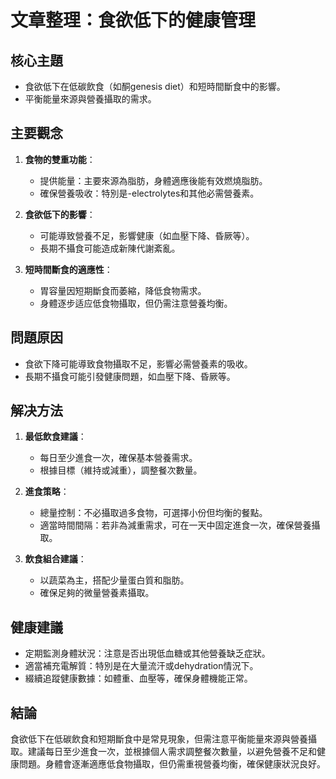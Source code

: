 # 文章整理：食欲低下的健康管理

## 核心主題
- 食欲低下在低碳飲食（如酮genesis diet）和短時間斷食中的影響。
- 平衡能量來源與營養攝取的需求。

## 主要觀念
1. **食物的雙重功能**：
   - 提供能量：主要來源為脂肪，身體適應後能有效燃燒脂肪。
   - 確保營養吸收：特別是-electrolytes和其他必需營養素。

2. **食欲低下的影響**：
   - 可能導致營養不足，影響健康（如血壓下降、昏厥等）。
   - 長期不攝食可能造成新陳代謝紊亂。

3. **短時間斷食的適應性**：
   - 胃容量因短期斷食而萎縮，降低食物需求。
   - 身體逐步适应低食物攝取，但仍需注意營養均衡。

## 問題原因
- 食欲下降可能導致食物攝取不足，影響必需營養素的吸收。
- 長期不攝食可能引發健康問題，如血壓下降、昏厥等。

## 解决方法
1. **最低飲食建議**：
   - 每日至少進食一次，確保基本營養需求。
   - 根據目標（維持或減重），調整餐次數量。

2. **進食策略**：
   - 總量控制：不必攝取過多食物，可選擇小份但均衡的餐點。
   - 適當時間間隔：若非為減重需求，可在一天中固定進食一次，確保營養攝取。

3. **飲食組合建議**：
   - 以蔬菜為主，搭配少量蛋白質和脂肪。
   - 確保足夠的微量營養素攝取。

## 健康建議
- 定期監測身體狀況：注意是否出現低血糖或其他營養缺乏症狀。
- 適當補充電解質：特別是在大量流汗或dehydration情況下。
- 綴續追蹤健康數據：如體重、血壓等，確保身體機能正常。

## 結論
食欲低下在低碳飲食和短期斷食中是常見現象，但需注意平衡能量來源與營養攝取。建議每日至少進食一次，並根據個人需求調整餐次數量，以避免營養不足和健康問題。身體會逐漸適應低食物攝取，但仍需重視營養均衡，確保健康狀況良好。